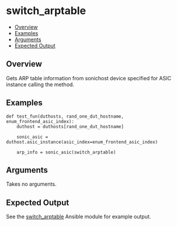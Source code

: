 # switch_arptable

- [Overview](#overview)
- [Examples](#examples)
- [Arguments](#arguments)
- [Expected Output](#expected-output)

## Overview
Gets ARP table information from sonichost device specified for ASIC instance calling the method.

## Examples
```
def test_fun(duthosts, rand_one_dut_hostname, enum_frontend_asic_index):
    duthost = duthosts[rand_one_dut_hostname]

    sonic_asic = duthost.asic_instance(asic_index=enum_frontend_asic_index)

    arp_info = sonic_asic(switch_arptable)
```

## Arguments
Takes no arguments.

## Expected Output
See the [switch_arptable](../ansible_methods/switch_arptable.md#expected-output) Ansible module for example output.
